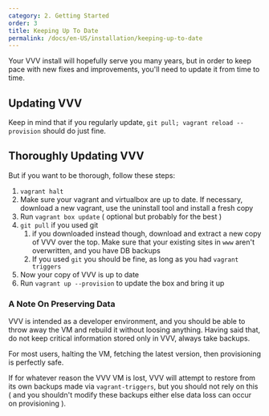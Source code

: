 ```yaml
---
category: 2. Getting Started
order: 3
title: Keeping Up To Date
permalink: /docs/en-US/installation/keeping-up-to-date
---
```


Your VVV install will hopefully serve you many years, but in order to keep pace with new fixes and improvements, you'll need to update it from time to time.

## Updating VVV

Keep in mind that if you regularly update, `git pull; vagrant reload --provision` should do just fine.

## Thoroughly Updating VVV

But if you want to be thorough, follow these steps:

 1. `vagrant halt`
 2. Make sure your vagrant and virtualbox are up to date. If necessary, download a new vagrant, use the uninstall tool and install a fresh copy
 3. Run `vagrant box update` ( optional but probably for the best )
 4. `git pull` if you used git
    1.  if you downloaded instead though, download and extract a new copy of VVV over the top. Make sure that your existing sites in `www` aren't overwritten, and you have DB backups
    2. If you used `git` you should be fine, as long as you had `vagrant triggers`
 5. Now your copy of VVV is up to date
 6. Run `vagrant up --provision` to update the box and bring it up

### A Note On Preserving Data

VVV is intended as a developer environment, and you should be able to throw away the VM and rebuild it without loosing anything. Having said that, do not keep critical information stored only in VVV, always take backups.

For most users, halting the VM, fetching the latest version, then provisioning is perfectly safe.

If for whatever reason the VVV VM is lost, VVV will attempt to restore from its own backups made via `vagrant-triggers`, but you should not rely on this ( and you shouldn't modify these backups either else data loss can occur on provisioning ).

